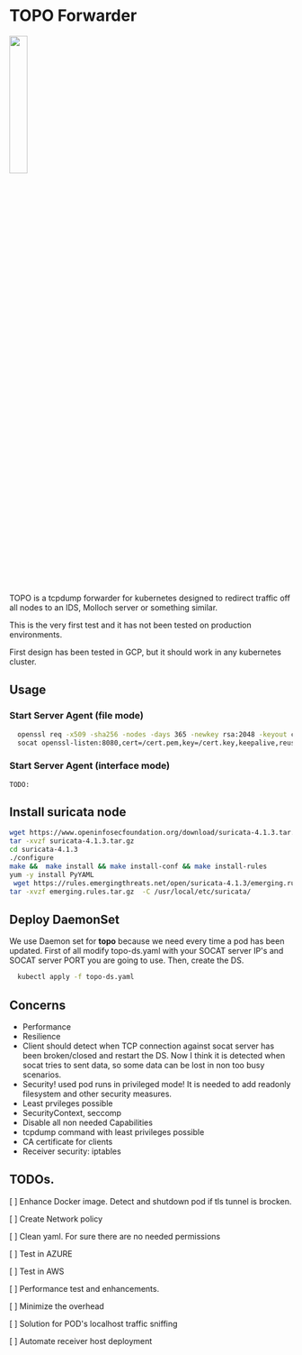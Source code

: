 # TOPO Forwarder 
<img width="25%" height="25%" src="http://www.quickmeme.com/img/4e/4e3494d68eca8e0aa5b00595b2091a973416732e4e0290b5c94efdf437a5c03e.jpg"/>

TOPO is a tcpdump forwarder for kubernetes designed to redirect traffic off all nodes to an IDS, Molloch server or something similar. 

This is the very first test and it has not been tested on production environments.

First design has been tested in GCP, but it should work in any kubernetes cluster.

## Usage
### Start Server Agent (file mode)
```bash  
  openssl req -x509 -sha256 -nodes -days 365 -newkey rsa:2048 -keyout cert.key -out cert.pem
  socat openssl-listen:8080,cert=/cert.pem,key=/cert.key,keepalive,reuseaddr,fork,verify=0 SYSTEM:'tcpdump -r -  -w tcpdump_$(date +%s).pcap'

```

### Start Server Agent (interface mode)
```
TODO:
```

## Install suricata node

```bash
wget https://www.openinfosecfoundation.org/download/suricata-4.1.3.tar.gz
tar -xvzf suricata-4.1.3.tar.gz 
cd suricata-4.1.3
./configure
make &&  make install && make install-conf && make install-rules 
yum -y install PyYAML
 wget https://rules.emergingthreats.net/open/suricata-4.1.3/emerging.rules.tar.gz
tar -xvzf emerging.rules.tar.gz  -C /usr/local/etc/suricata/

```

## Deploy DaemonSet
We use Daemon set for __topo__ because we need every time a pod has been updated.
First of all modify topo-ds.yaml with your SOCAT server IP's and SOCAT server PORT you are going to use. 
Then, create the DS. 
```bash
  kubectl apply -f topo-ds.yaml
```

## Concerns
* Performance
* Resilience
 * Client should detect when TCP connection against socat server has been broken/closed and restart the DS. Now I think it is detected when socat tries to sent data, so some data can be lost in non too busy scenarios.
* Security! used pod runs in privileged mode! It is needed to add readonly filesystem and other security measures.
 * Least prvileges possible
 * SecurityContext, seccomp
 * Disable all non needed Capabilities
 * tcpdump command with least privileges possible
 * CA certificate for clients
 * Receiver security: iptables
 

## TODOs.

[ ] Enhance Docker image. Detect and shutdown pod if tls tunnel is brocken. 

[ ] Create Network policy

[ ] Clean yaml. For sure there are no needed permissions 

[ ] Test in AZURE

[ ] Test in AWS

[ ] Performance test and enhancements. 

[ ] Minimize the overhead

[ ] Solution for POD's localhost traffic sniffing

[ ] Automate receiver host deployment

 
